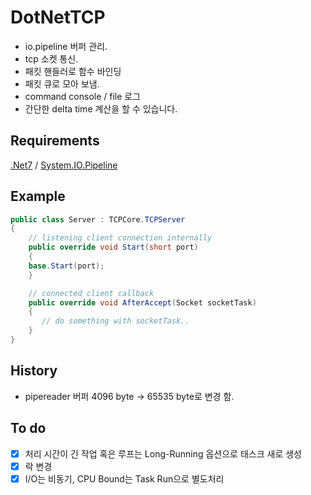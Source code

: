 # DotNetTCP

* io.pipeline 버퍼 관리.
* tcp 소켓 통신.
* 패킷 핸들러로 함수 바인딩
* 패킷 큐로 모아 보냄.
* command console / file 로그
* 간단한 delta time 계산을 할 수 있습니다.

## Requirements

[.Net7](https://dotnet.microsoft.com/en-us/download) / [System.IO.Pipeline](https://www.nuget.org/packages/System.IO.Pipelines/)

## Example
```C#
public class Server : TCPCore.TCPServer
{
    // listening client connection internally
    public override void Start(short port)
    {
	base.Start(port);
    }

    // connected client callback
    public override void AfterAccept(Socket socketTask)
    {
       // do something with socketTask.. 
    }
}
```


## History

- pipereader 버퍼 4096 byte -> 65535 byte로 변경 함.

## To do

- [x] 처리 시간이 긴 작업 혹은 루프는 Long-Running 옵션으로 태스크 새로 생성
- [x] 락 변경
- [x] I/O는 비동기, CPU Bound는 Task Run으로 별도처리
